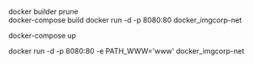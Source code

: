 docker builder prune	
docker-compose build
docker run -d -p 8080:80 docker_imgcorp-net


docker-compose up

docker run -d -p 8080:80 -e PATH_WWW='www' docker_imgcorp-net